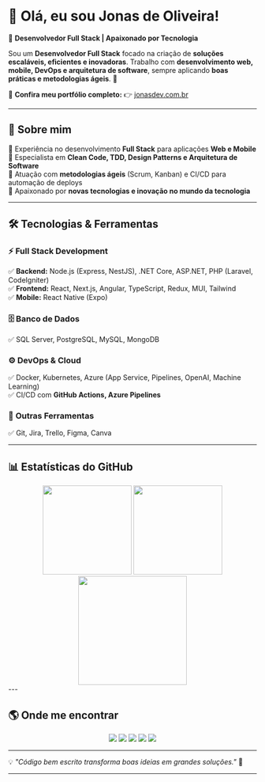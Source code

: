 # 👋 Olá, eu sou Jonas de Oliveira!  

🎯 **Desenvolvedor Full Stack | Apaixonado por Tecnologia**  

Sou um **Desenvolvedor Full Stack** focado na criação de **soluções escaláveis, eficientes e inovadoras**. Trabalho com **desenvolvimento web, mobile, DevOps e arquitetura de software**, sempre aplicando **boas práticas e metodologias ágeis**. 🚀  

📢 **Confira meu portfólio completo:** 👉 [jonasdev.com.br](https://www.jonasdev.com.br/)  

---

## 🚀 Sobre mim  

🔹 Experiência no desenvolvimento **Full Stack** para aplicações **Web e Mobile**  
🔹 Especialista em **Clean Code, TDD, Design Patterns e Arquitetura de Software**  
🔹 Atuação com **metodologias ágeis** (Scrum, Kanban) e CI/CD para automação de deploys  
🔹 Apaixonado por **novas tecnologias e inovação no mundo da tecnologia**  

---

## 🛠️ Tecnologias & Ferramentas  

### ⚡ **Full Stack Development**  
✅ **Backend:** Node.js (Express, NestJS), .NET Core, ASP.NET, PHP (Laravel, CodeIgniter)  
✅ **Frontend:** React, Next.js, Angular, TypeScript, Redux, MUI, Tailwind  
✅ **Mobile:** React Native (Expo)  

### 🗄 **Banco de Dados**  
✅ SQL Server, PostgreSQL, MySQL, MongoDB  

### ⚙️ **DevOps & Cloud**  
✅ Docker, Kubernetes, Azure (App Service, Pipelines, OpenAI, Machine Learning)  
✅ CI/CD com **GitHub Actions, Azure Pipelines**  

### 🔧 **Outras Ferramentas**  
✅ Git, Jira, Trello, Figma, Canva  

---

## 📊 Estatísticas do GitHub  

<div align="center">
  <img height="180em" src="https://github-readme-stats.vercel.app/api?username=jonasnoliveira&theme=vue-dark&bg_color=0B0F12&hide_border=true&show_icons=true&include_all_commits=true&count_private=true" />
  <img height="180em" src="http://github-readme-streak-stats.herokuapp.com?user=jonasnoliveira&theme=vue-dark&background=0B0F12&hide_border=true&date_format=M%20j%5B%2C%20Y%5D&currStreakNum=DDDDDD&sideNums=DDDDDD&include_all_commits=true&count_private=true" />
  <img height="220em" src="https://github-readme-stats.vercel.app/api/top-langs/?username=jonasnoliveira&theme=vue-dark&bg_color=0B0F12&hide_border=true&show_icons=true&include_all_commits=true&count_private=true&layout=compact&langs_count=8" />
</div>
---

## 🌎 Onde me encontrar  

<div align="center">
  <a href="https://github.com/jonasnoliveira" target="_blank"><img src="https://img.shields.io/badge/GitHub-100000?style=for-the-badge&logo=github&logoColor=white"></a>
  <a href="https://api.whatsapp.com/send?phone=5535999746431&text=Ol%C3%A1%2C%20vim%20atrav%C3%A9s%20do%20portf%C3%B3lio" target="_blank"><img src="https://img.shields.io/badge/WhatsApp-25D366?style=for-the-badge&logo=whatsapp&logoColor=white"></a>
  <a href="https://www.jonasdev.com.br/" target="_blank"><img src="https://img.shields.io/badge/website-000000?style=for-the-badge&logo=About.me&logoColor=white"></a> 
  <a href="mailto:jonasnoliveirabr@gmail.com"><img src="https://img.shields.io/badge/-Gmail-%23333?style=for-the-badge&logo=gmail&logoColor=white"></a>
  <a href="https://www.linkedin.com/in/jonas-n-oliveira" target="_blank"><img src="https://img.shields.io/badge/-LinkedIn-%230077B5?style=for-the-badge&logo=linkedin&logoColor=white"></a>   
</div>

---

💡 _"Código bem escrito transforma boas ideias em grandes soluções."_ 🚀  

---
